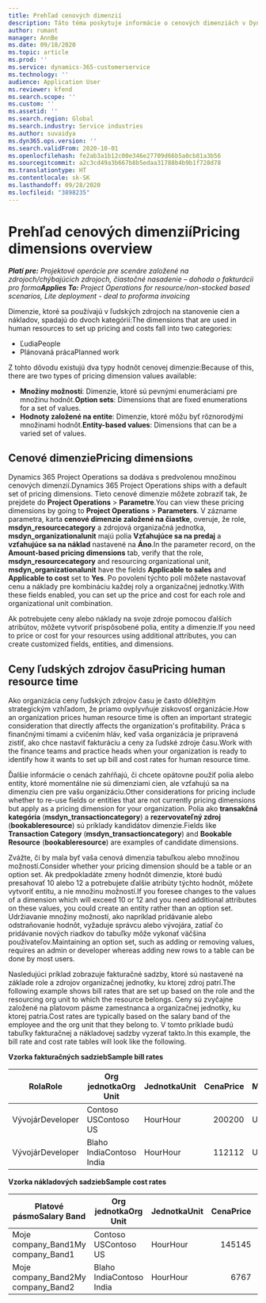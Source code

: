 ```yaml
---
title: Prehľad cenových dimenzií
description: Táto téma poskytuje informácie o cenových dimenziách v Dynamics 365 Project Operations.
author: rumant
manager: AnnBe
ms.date: 09/18/2020
ms.topic: article
ms.prod: ''
ms.service: dynamics-365-customerservice
ms.technology: ''
audience: Application User
ms.reviewer: kfend
ms.search.scope: ''
ms.custom: ''
ms.assetid: ''
ms.search.region: Global
ms.search.industry: Service industries
ms.author: suvaidya
ms.dyn365.ops.version: ''
ms.search.validFrom: 2020-10-01
ms.openlocfilehash: fe2ab3a1b12c00e346e27709d66b5a0cb81a3b56
ms.sourcegitcommit: a2c3cd49a3b667b8b5edaa31788b4b9b1f728d78
ms.translationtype: HT
ms.contentlocale: sk-SK
ms.lasthandoff: 09/28/2020
ms.locfileid: "3898235"
---
```

# <a name="pricing-dimensions-overview"></a><span data-ttu-id="cfe32-103">Prehľad cenových dimenzií</span><span class="sxs-lookup"><span data-stu-id="cfe32-103">Pricing dimensions overview</span></span>

<span data-ttu-id="cfe32-104">_**Platí pre:** Projektové operácie pre scenáre založené na zdrojoch/chýbajúcich zdrojoch, čiastočné nasadenie – dohoda o fakturácii pro forma_</span><span class="sxs-lookup"><span data-stu-id="cfe32-104">_**Applies To:** Project Operations for resource/non-stocked based scenarios, Lite deployment - deal to proforma invoicing_</span></span>

<span data-ttu-id="cfe32-105">Dimenzie, ktoré sa používajú v ľudských zdrojoch na stanovenie cien a nákladov, spadajú do dvoch kategórií:</span><span class="sxs-lookup"><span data-stu-id="cfe32-105">The dimensions that are used in human resources to set up pricing and costs fall into two categories:</span></span>

- <span data-ttu-id="cfe32-106">Ľudia</span><span class="sxs-lookup"><span data-stu-id="cfe32-106">People</span></span>
- <span data-ttu-id="cfe32-107">Plánovaná práca</span><span class="sxs-lookup"><span data-stu-id="cfe32-107">Planned work</span></span>

<span data-ttu-id="cfe32-108">Z tohto dôvodu existujú dva typy hodnôt cenovej dimenzie:</span><span class="sxs-lookup"><span data-stu-id="cfe32-108">Because of this, there are two types of pricing dimension values available:</span></span>

- <span data-ttu-id="cfe32-109">**Množiny možností**: Dimenzie, ktoré sú pevnými enumeráciami pre množinu hodnôt.</span><span class="sxs-lookup"><span data-stu-id="cfe32-109">**Option sets**: Dimensions that are fixed enumerations for a set of values.</span></span>
- <span data-ttu-id="cfe32-110">**Hodnoty založené na entite**: Dimenzie, ktoré môžu byť rôznorodými množinami hodnôt.</span><span class="sxs-lookup"><span data-stu-id="cfe32-110">**Entity-based values**: Dimensions that can be a varied set of values.</span></span>

## <a name="pricing-dimensions"></a><span data-ttu-id="cfe32-111">Cenové dimenzie</span><span class="sxs-lookup"><span data-stu-id="cfe32-111">Pricing dimensions</span></span>

<span data-ttu-id="cfe32-112">Dynamics 365 Project Operations sa dodáva s predvolenou množinou cenových dimenzií.</span><span class="sxs-lookup"><span data-stu-id="cfe32-112">Dynamics 365 Project Operations ships with a default set of pricing dimensions.</span></span> <span data-ttu-id="cfe32-113">Tieto cenové dimenzie môžete zobraziť tak, že prejdete do **Project Operations** > **Parametre**.</span><span class="sxs-lookup"><span data-stu-id="cfe32-113">You can view these pricing dimensions by going to **Project Operations** > **Parameters**.</span></span> <span data-ttu-id="cfe32-114">V zázname parametra, karta **cenové dimenzie založené na čiastke**, overuje, že role, **msdyn_resourcecategory** a zdrojová organizačná jednotka, **msdyn_organizationalunit** majú polia **Vzťahujúce sa na predaj** a **vzťahujúce sa na náklad** nastavené na **Áno**.</span><span class="sxs-lookup"><span data-stu-id="cfe32-114">In the parameter record, on the **Amount-based pricing dimensions** tab, verify that the role, **msdyn_resourcecategory** and resourcing organizational unit, **msdyn_organizationalunit** have the fields **Applicable to sales** and **Applicable to cost** set to **Yes**.</span></span> <span data-ttu-id="cfe32-115">Po povolení týchto polí môžete nastavovať cenu a náklady pre kombináciu každej roly a organizačnej jednotky.</span><span class="sxs-lookup"><span data-stu-id="cfe32-115">With these fields enabled, you can set up the price and cost for each role and organizational unit combination.</span></span>

<span data-ttu-id="cfe32-116">Ak potrebujete ceny alebo náklady na svoje zdroje pomocou ďalších atribútov, môžete vytvoriť prispôsobené polia, entity a dimenzie.</span><span class="sxs-lookup"><span data-stu-id="cfe32-116">If you need to price or cost for your resources using additional attributes, you can create customized fields, entities, and dimensions.</span></span>

## <a name="pricing-human-resource-time"></a><span data-ttu-id="cfe32-117">Ceny ľudských zdrojov času</span><span class="sxs-lookup"><span data-stu-id="cfe32-117">Pricing human resource time</span></span>
<span data-ttu-id="cfe32-118">Ako organizácia ceny ľudských zdrojov času je často dôležitým strategickým vzhľadom, že priamo ovplyvňuje ziskovosť organizácie.</span><span class="sxs-lookup"><span data-stu-id="cfe32-118">How an organization prices human resource time is often an important strategic consideration that directly affects the organization's profitability.</span></span> <span data-ttu-id="cfe32-119">Práca s finančnými tímami a cvičením hláv, keď vaša organizácia je pripravená zistiť, ako chce nastaviť fakturáciu a ceny za ľudské zdroje času.</span><span class="sxs-lookup"><span data-stu-id="cfe32-119">Work with the finance teams and practice heads when your organization is ready to identify how it wants to set up bill and cost rates for human resource time.</span></span>

<span data-ttu-id="cfe32-120">Ďalšie informácie o cenách zahŕňajú, či chcete opätovne použiť polia alebo entity, ktoré momentálne nie sú dimenziami cien, ale vzťahujú sa na dimenziu cien pre vašu organizáciu.</span><span class="sxs-lookup"><span data-stu-id="cfe32-120">Other considerations for pricing include whether to re-use fields or entities that are not currently pricing dimensions but apply as a pricing dimension for your organization.</span></span> <span data-ttu-id="cfe32-121">Polia ako **transakčná kategória** (**msdyn_transactioncategory**) a **rezervovateľný zdroj** (**bookableresource**) sú príklady kandidátov dimenzie.</span><span class="sxs-lookup"><span data-stu-id="cfe32-121">Fields like **Transaction Category** (**msdyn_transactioncategory**) and **Bookable Resource** (**bookableresource**) are examples of candidate dimensions.</span></span> 

<span data-ttu-id="cfe32-122">Zvážte, či by mala byť vaša cenová dimenzia tabuľkou alebo množinou možností.</span><span class="sxs-lookup"><span data-stu-id="cfe32-122">Consider whether your pricing dimension should be a table or an option set.</span></span> <span data-ttu-id="cfe32-123">Ak predpokladáte zmeny hodnôt dimenzie, ktoré budú presahovať 10 alebo 12 a potrebujete ďalšie atribúty týchto hodnôt, môžete vytvoriť entitu, a nie množinu možností.</span><span class="sxs-lookup"><span data-stu-id="cfe32-123">If you foresee changes to the values of a dimension which will exceed 10 or 12 and you need additional attributes on these values, you could create an entity rather than an option set.</span></span> <span data-ttu-id="cfe32-124">Udržiavanie množiny možností, ako napríklad pridávanie alebo odstraňovanie hodnôt, vyžaduje správcu alebo vývojára, zatiaľ čo pridávanie nových riadkov do tabuľky môže vykonať väčšina používateľov.</span><span class="sxs-lookup"><span data-stu-id="cfe32-124">Maintaining an option set, such as adding or removing values, requires an admin or developer whereas adding new rows to a table can be done by most users.</span></span>

<span data-ttu-id="cfe32-125">Nasledujúci príklad zobrazuje fakturačné sadzby, ktoré sú nastavené na základe role a zdrojov organizačnej jednotky, ku ktorej zdroj patrí.</span><span class="sxs-lookup"><span data-stu-id="cfe32-125">The following example shows bill rates that are set up based on the role and the resourcing org unit to which the resource belongs.</span></span> <span data-ttu-id="cfe32-126">Ceny sú zvyčajne založené na platovom pásme zamestnanca a organizačnej jednotky, ku ktorej patria.</span><span class="sxs-lookup"><span data-stu-id="cfe32-126">Cost rates are typically based on the salary band of the employee and the org unit that they belong to.</span></span> <span data-ttu-id="cfe32-127">V tomto príklade budú tabuľky fakturačnej a nákladovej sadzby vyzerať takto.</span><span class="sxs-lookup"><span data-stu-id="cfe32-127">In this example, the bill rate and cost rate tables will look like the following.</span></span>

<span data-ttu-id="cfe32-128">**Vzorka fakturačných sadzieb**</span><span class="sxs-lookup"><span data-stu-id="cfe32-128">**Sample bill rates**</span></span>

| <span data-ttu-id="cfe32-129">Rola</span><span class="sxs-lookup"><span data-stu-id="cfe32-129">Role</span></span>        | <span data-ttu-id="cfe32-130">Org jednotka</span><span class="sxs-lookup"><span data-stu-id="cfe32-130">Org Unit</span></span>    |<span data-ttu-id="cfe32-131">Jednotka</span><span class="sxs-lookup"><span data-stu-id="cfe32-131">Unit</span></span>      |<span data-ttu-id="cfe32-132">Cena</span><span class="sxs-lookup"><span data-stu-id="cfe32-132">Price</span></span>      |<span data-ttu-id="cfe32-133">Mena</span><span class="sxs-lookup"><span data-stu-id="cfe32-133">Currency</span></span>  |
| ------------|-------------|----------|----------:|----------|
| <span data-ttu-id="cfe32-134">Vývojár</span><span class="sxs-lookup"><span data-stu-id="cfe32-134">Developer</span></span>   | <span data-ttu-id="cfe32-135">Contoso US</span><span class="sxs-lookup"><span data-stu-id="cfe32-135">Contoso US</span></span>  |<span data-ttu-id="cfe32-136">Hour</span><span class="sxs-lookup"><span data-stu-id="cfe32-136">Hour</span></span> | <span data-ttu-id="cfe32-137">200</span><span class="sxs-lookup"><span data-stu-id="cfe32-137">200</span></span>|<span data-ttu-id="cfe32-138">USD</span><span class="sxs-lookup"><span data-stu-id="cfe32-138">USD</span></span>     |
| <span data-ttu-id="cfe32-139">Vývojár</span><span class="sxs-lookup"><span data-stu-id="cfe32-139">Developer</span></span>   | <span data-ttu-id="cfe32-140">Blaho India</span><span class="sxs-lookup"><span data-stu-id="cfe32-140">Contoso India</span></span> |<span data-ttu-id="cfe32-141">Hour</span><span class="sxs-lookup"><span data-stu-id="cfe32-141">Hour</span></span>|   <span data-ttu-id="cfe32-142">112</span><span class="sxs-lookup"><span data-stu-id="cfe32-142">112</span></span>|<span data-ttu-id="cfe32-143">USD</span><span class="sxs-lookup"><span data-stu-id="cfe32-143">USD</span></span>     |


<span data-ttu-id="cfe32-144">**Vzorka nákladových sadzieb**</span><span class="sxs-lookup"><span data-stu-id="cfe32-144">**Sample cost rates**</span></span>

| <span data-ttu-id="cfe32-145">Platové pásmo</span><span class="sxs-lookup"><span data-stu-id="cfe32-145">Salary Band</span></span>     | <span data-ttu-id="cfe32-146">Org jednotka</span><span class="sxs-lookup"><span data-stu-id="cfe32-146">Org Unit</span></span>    |<span data-ttu-id="cfe32-147">Jednotka</span><span class="sxs-lookup"><span data-stu-id="cfe32-147">Unit</span></span>      |<span data-ttu-id="cfe32-148">Cena</span><span class="sxs-lookup"><span data-stu-id="cfe32-148">Price</span></span>      |<span data-ttu-id="cfe32-149">Mena</span><span class="sxs-lookup"><span data-stu-id="cfe32-149">Currency</span></span>  |
| ----------------|-------------|----------|----------:|----------|
| <span data-ttu-id="cfe32-150">Moje company_Band1</span><span class="sxs-lookup"><span data-stu-id="cfe32-150">My company_Band1</span></span> | <span data-ttu-id="cfe32-151">Contoso US</span><span class="sxs-lookup"><span data-stu-id="cfe32-151">Contoso US</span></span>  |<span data-ttu-id="cfe32-152">Hour</span><span class="sxs-lookup"><span data-stu-id="cfe32-152">Hour</span></span> | <span data-ttu-id="cfe32-153">145</span><span class="sxs-lookup"><span data-stu-id="cfe32-153">145</span></span>|<span data-ttu-id="cfe32-154">USD</span><span class="sxs-lookup"><span data-stu-id="cfe32-154">USD</span></span>     |
| <span data-ttu-id="cfe32-155">Moje company_Band2</span><span class="sxs-lookup"><span data-stu-id="cfe32-155">My company_Band2</span></span> | <span data-ttu-id="cfe32-156">Blaho India</span><span class="sxs-lookup"><span data-stu-id="cfe32-156">Contoso India</span></span> |<span data-ttu-id="cfe32-157">Hour</span><span class="sxs-lookup"><span data-stu-id="cfe32-157">Hour</span></span>|   <span data-ttu-id="cfe32-158">67</span><span class="sxs-lookup"><span data-stu-id="cfe32-158">67</span></span>|<span data-ttu-id="cfe32-159">USD</span><span class="sxs-lookup"><span data-stu-id="cfe32-159">USD</span></span>     |
